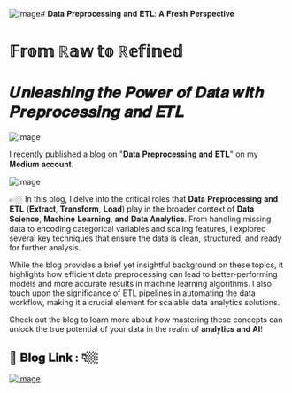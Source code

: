 ![image](https://github.com/user-attachments/assets/d420b4a9-db55-4399-a5aa-95e41fcc843c)# 𝐃𝐚𝐭𝐚 𝐏𝐫𝐞𝐩𝐫𝐨𝐜𝐞𝐬𝐬𝐢𝐧𝐠 𝐚𝐧𝐝 𝐄𝐓𝐋: 𝐀 𝐅𝐫𝐞𝐬𝐡 𝐏𝐞𝐫𝐬𝐩𝐞𝐜𝐭𝐢𝐯𝐞


# 𝔽𝕣𝕠𝕞 ℝ𝕒𝕨 𝕥𝕠 ℝ𝕖𝕗𝕚𝕟𝕖𝕕
# 𝑼𝒏𝒍𝒆𝒂𝒔𝒉𝒊𝒏𝒈 𝒕𝒉𝒆 𝑷𝒐𝒘𝒆𝒓 𝒐𝒇 𝑫𝒂𝒕𝒂 𝒘𝒊𝒕𝒉 𝑷𝒓𝒆𝒑𝒓𝒐𝒄𝒆𝒔𝒔𝒊𝒏𝒈 𝒂𝒏𝒅 𝑬𝑻𝑳
![image](https://github.com/user-attachments/assets/e58647ac-5724-4684-9651-5d859d9553a7)


I recently published a blog on "𝐃𝐚𝐭𝐚 𝐏𝐫𝐞𝐩𝐫𝐨𝐜𝐞𝐬𝐬𝐢𝐧𝐠 𝐚𝐧𝐝 𝐄𝐓𝐋" on my 𝐌𝐞𝐝𝐢𝐮𝐦 𝐚𝐜𝐜𝐨𝐮𝐧𝐭.

![image](https://github.com/user-attachments/assets/2188ba82-dafc-49db-8d6e-227bf99b1eed)



👉🏼 In this blog, I delve into the critical roles that 𝐃𝐚𝐭𝐚 𝐏𝐫𝐞𝐩𝐫𝐨𝐜𝐞𝐬𝐬𝐢𝐧𝐠 𝐚𝐧𝐝 𝐄𝐓𝐋 (𝐄𝐱𝐭𝐫𝐚𝐜𝐭, 𝐓𝐫𝐚𝐧𝐬𝐟𝐨𝐫𝐦, 𝐋𝐨𝐚𝐝) play in the broader context of 𝐃𝐚𝐭𝐚 𝐒𝐜𝐢𝐞𝐧𝐜𝐞, 𝐌𝐚𝐜𝐡𝐢𝐧𝐞 𝐋𝐞𝐚𝐫𝐧𝐢𝐧𝐠, 𝐚𝐧𝐝 𝐃𝐚𝐭𝐚 𝐀𝐧𝐚𝐥𝐲𝐭𝐢𝐜𝐬. From handling missing data to encoding categorical variables and scaling features, I explored several key techniques that ensure the data is clean, structured, and ready for further analysis.


While the blog provides a brief yet insightful background on these topics, it highlights how efficient data preprocessing can lead to better-performing models and more accurate results in machine learning algorithms. I also touch upon the significance of ETL pipelines in automating the data workflow, making it a crucial element for scalable data analytics solutions.


Check out the blog to learn more about how mastering these concepts can unlock the true potential of your data in the realm of 𝐚𝐧𝐚𝐥𝐲𝐭𝐢𝐜𝐬 𝐚𝐧𝐝 𝐀𝐈!


## 🎯 𝐁𝐥𝐨𝐠 𝐋𝐢𝐧𝐤 : 👇🏼
[![image](https://github.com/user-attachments/assets/15f4b5db-26cc-46f1-aee9-ef1bbd378afc)](https://medium.com/@shravanbirajdar125/in-this-blog-we-will-embark-on-a-journey-of-data-preprocessing-and-etl-f9f2f9589f8d).


